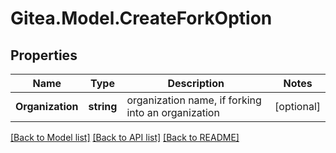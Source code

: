 
# Gitea.Model.CreateForkOption

## Properties

Name | Type | Description | Notes
------------ | ------------- | ------------- | -------------
**Organization** | **string** | organization name, if forking into an organization | [optional] 

[[Back to Model list]](../README.md#documentation-for-models)
[[Back to API list]](../README.md#documentation-for-api-endpoints)
[[Back to README]](../README.md)


